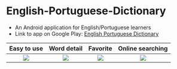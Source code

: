 # English-Portuguese-Dictionary

* An Android application for English/Portuguese learners
* Link to app on Google Play: [English Portuguese Dictionary](https://bit.ly/3sg97h0)

Easy to use                | Word detail               | Favorite                  | Online searching
:-------------------------:|:-------------------------:|:-------------------------:|:-------------------------:
![](https://play-lh.googleusercontent.com/UX8dQVLqGuaZRxgTIqeErIy-ypm5yFt5vwfqIdTIUnPwYKaEgfm-oMQqrg0HZoDAEF0=w1852-h949-rw) | ![](https://play-lh.googleusercontent.com/wmRxtvJroyYKXHRmv7YG0SxgcYFGoW7W1AXN5iprsrMoKOqUwVqS3f9jNjK-ck7q2Ss=w1852-h949-rw) | ![](https://play-lh.googleusercontent.com/3_hgi1RV3nsFMiG6LCxHSWFoevWs1YsRjusRNq7DDH7Oc0dx6a8pcTJVDoekjO4mYg=w1852-h949-rw) | ![](https://play-lh.googleusercontent.com/6fmhgVGQYWWDaDr4a0ojaO31VD-0-4iL4hCMk9cPcuWcLpBb6ZHbwr_uUwClUDKD9Q=w1852-h949-rw)
